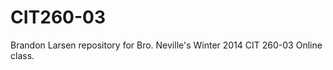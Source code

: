 CIT260-03
=========

Brandon Larsen repository for Bro. Neville's Winter 2014 CIT 260-03 Online class.
